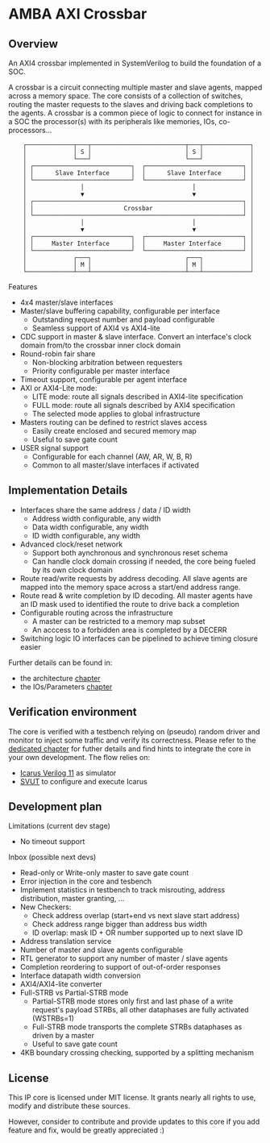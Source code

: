 # AMBA AXI Crossbar

## Overview

An AXI4 crossbar implemented in SystemVerilog to build the foundation of a SOC.

A crossbar is a circuit connecting multiple master and slave agents, mapped
across a memory space. The core consists of a collection of switches, routing
the master requests to the slaves and driving back completions to the agents.
A crossbar is a common piece of logic to connect for instance in a SOC the
processor(s) with its peripherals like memories, IOs, co-processors...


```
    ┌─────────────┬───┬──────────────────────────┬───┬─────────────┐
    │             │ S │                          │ S │             │
    │             └───┘                          └───┘             │
    │ ┌───────────────────────────┐  ┌───────────────────────────┐ │
    │ │      Slave Interface      │  │      Slave Interface      │ │
    │ └───────────────────────────┘  └───────────────────────────┘ │
    │               │                              │               │
    │               ▼                              ▼               │
    │ ┌──────────────────────────────────────────────────────────┐ │
    │ │                         Crossbar                         │ │
    │ └──────────────────────────────────────────────────────────┘ │
    │               │                              │               │
    │               ▼                              ▼               │
    │ ┌───────────────────────────┐  ┌───────────────────────────┐ │
    │ │     Master Interface      │  │     Master Interface      │ │
    │ └───────────────────────────┘  └───────────────────────────┘ │
    │             ┌───┐                          ┌───┐             │
    │             │ M │                          │ M │             │
    └─────────────┴───┴──────────────────────────┴───┴─────────────┘
```


Features

- 4x4 master/slave interfaces
- Master/slave buffering capability, configurable per interface
    - Outstanding request number and payload configurable
    - Seamless support of AXI4 vs AXI4-lite
- CDC support in master & slave interface. Convert an interface's clock domain
  from/to the crossbar inner clock domain
- Round-robin fair share
    - Non-blocking arbitration between requesters
    - Priority configurable per master interface
- Timeout support, configurable per agent interface
- AXI or AXI4-Lite mode:
    - LITE mode: route all signals described in AXI4-lite specification
    - FULL mode: route all signals described by AXI4 specification
    - The selected mode applies to global infrastructure
- Masters routing can be defined to restrict slaves access
    - Easily create enclosed and secured memory map
    - Useful to save gate count
- USER signal support
    - Configurable for each channel (AW, AR, W, B, R)
    - Common to all master/slave interfaces if activated


## Implementation Details

- Interfaces share the same address / data / ID width
    - Address width configurable, any width
    - Data width configurable, any width
    - ID width configurable, any width
- Advanced clock/reset network
    - Support both aynchronous and synchronous reset schema
    - Can handle clock domain crossing if needed, the core being fueled by its
      own clock domain
- Route read/write requests by address decoding. All slave agents are mapped
  into the memory space across a start/end address range.
- Route read & write completion by ID decoding. All master agents have an ID
  mask used to identified the route to drive back a completion
- Configurable routing across the infrastructure
    - A master can be restricted to a memory map subset
    - An acccess to a forbidden area is completed by a DECERR
- Switching logic IO interfaces can be pipelined to achieve timing closure easier

Further details can be found in:
- the architecture [chapter](doc/architecture.md)
- the IOs/Parameters [chapter](doc/io_parameter.md)


## Verification environment

The core is verified with a testbench relying on (pseudo) random driver and
monitor to inject some traffic and verify its correctness. Please refer to the
[dedicated chapter](./test/svut/README.md) for futher details and find hints
to integrate the core in your own development. The flow relies on:

- [Icarus Verilog 11](https://github.com/steveicarus/iverilog) as simulator
- [SVUT](https://github.com/dpretet/svut) to configure and execute Icarus


## Development plan

Limitations (current dev stage)

- No timeout support

Inbox (possible next devs)

- Read-only or Write-only master to save gate count
- Error injection in the core and tesbench
- Implement statistics in testbench to track misrouting, address distribution,
  master granting, ...
- New Checkers:
    - Check address overlap (start+end vs next slave start address)
    - Check address range bigger than address bus width
    - ID overlap: mask ID + OR number supported up to next slave ID
- Address translation service
- Number of master and slave agents configurable
- RTL generator to support any number of master / slave agents
- Completion reordering to support of out-of-order responses
- Interface datapath width conversion
- AXI4/AXI4-lite converter
- Full-STRB vs Partial-STRB mode
    - Partial-STRB mode stores only first and last phase of a write request's payload STRBs,
      all other dataphases are fully activated (WSTRBs=1)
    - Full-STRB mode transports the complete STRBs dataphases as driven by a master
    - Useful to save gate count
- 4KB boundary crossing checking, supported by a splitting mechanism


## License

This IP core is licensed under MIT license. It grants nearly all rights to use,
modify and distribute these sources.

However, consider to contribute and provide updates to this core if you add
feature and fix, would be greatly appreciated :)
